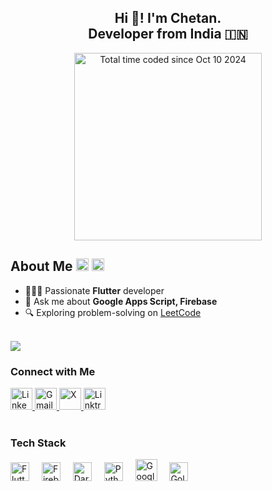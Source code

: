 <h2 align="center">Hi 👋! I'm Chetan.<br> Developer from India 🇮🇳</h2>

<p align="center">
<a href="https://wakatime.com/@3b0327f2-aa69-4362-a1d9-116ee6d92e3a"><img src="https://wakatime.com/badge/user/3b0327f2-aa69-4362-a1d9-116ee6d92e3a.svg" width="300" alt="Total time coded since Oct 10 2024" /></a>
</p>

<h2>About Me
    <a href="https://www.linkedin.com/in/chetanr25"> 
    <img src="https://img.shields.io/static/v1?message=LinkedIn&logo=linkedin&label=&color=0077B5&logoColor=white&labelColor=&style=for-the-badge" height="20" alt="LinkedIn" /></a>
   <a href="https://linktr.ee/chetanr25"> 
   <img src="https://github.com/user-attachments/assets/59432b27-bddb-4d8a-a2a2-903bc78168c2" height="20" alt="Linktre" />
  </a>
</h2>

- 👨🏻‍💻 Passionate **Flutter** developer
- 💬 Ask me about **Google Apps Script, Firebase**
- 🔍 Exploring problem-solving on [LeetCode](https://leetcode.com/chetanr25/)

<br>

<a href="https://www.leetcode.com/chetanr25">
    <img src="https://leetcard.jacoblin.cool/chetanr25?theme=dark&font=Barlow%20Semi%20Condensed&ext=heatmap">
</a>



<h3>Connect with Me</h3>
<div align="left">
  <a href="https://www.linkedin.com/in/chetanr25">
    <img src="https://img.shields.io/static/v1?message=LinkedIn&logo=linkedin&label=&color=0077B5&logoColor=white&labelColor=&style=for-the-badge" height="35" alt="LinkedIn" />
  </a>
  <a href="mailto:chetan250204@gmail.com">
    <img src="https://img.shields.io/static/v1?message=Gmail&logo=gmail&label=&color=D14836&logoColor=white&labelColor=&style=for-the-badge" height="35" alt="Gmail" />
  </a>
  <a href="https://x.com/chetanr25">
    <img src="https://img.shields.io/static/v1?message=X&logo=x&label=&color=000000&logoColor=white&labelColor=&style=for-the-badge" height="35" alt="X" />
  </a>

<a href="https://linktr.ee/chetanr25"> 
   <img src="https://github.com/user-attachments/assets/59432b27-bddb-4d8a-a2a2-903bc78168c2" height="35" alt="Linktre" />
  </a>
</div>
<br>

<h3>Tech Stack</h3>
<div align="left">
  <img src="https://cdn.jsdelivr.net/gh/devicons/devicon/icons/flutter/flutter-original.svg" height="30" alt="Flutter logo" />
  <img width="12" />
  <img src="https://cdn.jsdelivr.net/gh/devicons/devicon/icons/firebase/firebase-original.svg" height="30" alt="Firebase logo" />
  <img width="12" />
  <img src="https://cdn.jsdelivr.net/gh/devicons/devicon/icons/dart/dart-original.svg" height="30" alt="Dart logo" />
  <img width="12" />
  <img src="https://cdn.jsdelivr.net/gh/devicons/devicon/icons/python/python-original.svg" height="30" alt="Python logo" />
  <img width="12" />
  <img src="https://i.ibb.co/DQ4QxzM/68747470733a2f2f75706c6f61642e77696b696d656469612e6f72672f77696b6970656469612f636f6d6d6f6e732f662f66.png" height="35" alt="Google Apps Script logo" />
  <img width="12" />
  <img src="https://cdn.jsdelivr.net/gh/devicons/devicon/icons/go/go-original.svg" height="30" alt="Golang logo" />
</div>

